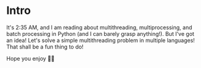 # Intro
It's 2:35 AM, and I am reading about multithreading, multiprocessing, and batch processing in Python (and I can barely grasp anything!). But I've got an idea! Let's solve a simple multithreading problem in multiple languages! That shall be a fun thing to do!


Hope you enjoy 🙌😎